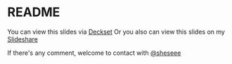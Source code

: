 # README

You can view this slides via [Deckset](http://www.decksetapp.com)
Or you also can view this slides on my [Slideshare](http://www.slideshare.net/hsuc12/how-to-deploy-your-rails-application-on-windows)

If there's any comment, welcome to contact with [@sheseee](https://twitter.com/sheseee)
